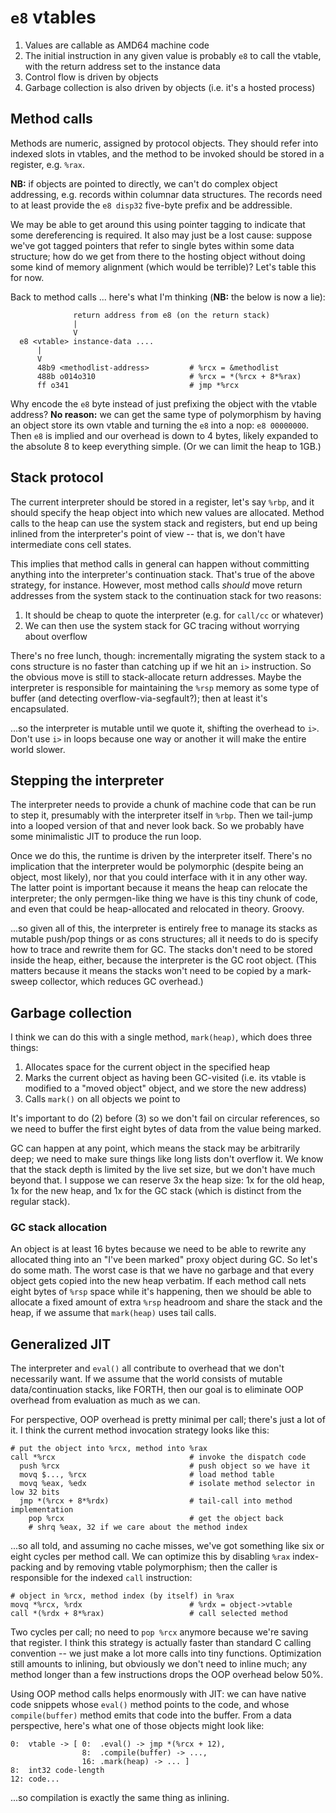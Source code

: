 # `e8` vtables
1. Values are callable as AMD64 machine code
2. The initial instruction in any given value is probably `e8` to call the
   vtable, with the return address set to the instance data
3. Control flow is driven by objects
4. Garbage collection is also driven by objects (i.e. it's a hosted process)

## Method calls
Methods are numeric, assigned by protocol objects. They should refer into
indexed slots in vtables, and the method to be invoked should be stored in a
register, e.g. `%rax`.

**NB:** if objects are pointed to directly, we can't do complex object
addressing, e.g. records within columnar data structures. The records need to at
least provide the `e8 disp32` five-byte prefix and be addressible.

We may be able to get around this using pointer tagging to indicate that some
dereferencing is required. It also may just be a lost cause: suppose we've got
tagged pointers that refer to single bytes within some data structure; how do we
get from there to the hosting object without doing some kind of memory
alignment (which would be terrible)? Let's table this for now.

Back to method calls ... here's what I'm thinking (**NB:** the below is now a
lie):

```
              return address from e8 (on the return stack)
              |
              V
  e8 <vtable> instance-data ....
      |
      V
      48b9 <methodlist-address>         # %rcx = &methodlist
      488b o014o310                     # %rcx = *(%rcx + 8*%rax)
      ff o341                           # jmp *%rcx
```

Why encode the `e8` byte instead of just prefixing the object with the vtable
address? **No reason:** we can get the same type of polymorphism by having an
object store its own vtable and turning the `e8` into a nop: `e8 00000000`. Then
`e8` is implied and our overhead is down to 4 bytes, likely expanded to the
absolute 8 to keep everything simple. (Or we can limit the heap to 1GB.)

## Stack protocol
The current interpreter should be stored in a register, let's say `%rbp`, and it
should specify the heap object into which new values are allocated. Method calls
to the heap can use the system stack and registers, but end up being inlined
from the interpreter's point of view -- that is, we don't have intermediate cons
cell states.

This implies that method calls in general can happen without committing anything
into the interpreter's continuation stack. That's true of the above strategy,
for instance. However, most method calls _should_ move return addresses from the
system stack to the continuation stack for two reasons:

1. It should be cheap to quote the interpreter (e.g. for `call/cc` or whatever)
2. We can then use the system stack for GC tracing without worrying about
   overflow

There's no free lunch, though: incrementally migrating the system stack to a
cons structure is no faster than catching up if we hit an `i>` instruction. So
the obvious move is still to stack-allocate return addresses. Maybe the
interpreter is responsible for maintaining the `%rsp` memory as some type of
buffer (and detecting overflow-via-segfault?); then at least it's encapsulated.

...so the interpreter is mutable until we quote it, shifting the overhead to
`i>`. Don't use `i>` in loops because one way or another it will make the entire
world slower.

## Stepping the interpreter
The interpreter needs to provide a chunk of machine code that can be run to step
it, presumably with the interpreter itself in `%rbp`. Then we tail-jump into a
looped version of that and never look back. So we probably have some
minimalistic JIT to produce the run loop.

Once we do this, the runtime is driven by the interpreter itself. There's no
implication that the interpreter would be polymorphic (despite being an object,
most likely), nor that you could interface with it in any other way. The latter
point is important because it means the heap can relocate the interpreter; the
only permgen-like thing we have is this tiny chunk of code, and even that could
be heap-allocated and relocated in theory. Groovy.

...so given all of this, the interpreter is entirely free to manage its stacks
as mutable push/pop things or as cons structures; all it needs to do is specify
how to trace and rewrite them for GC. The stacks don't need to be stored inside
the heap, either, because the interpreter is the GC root object. (This matters
because it means the stacks won't need to be copied by a mark-sweep collector,
which reduces GC overhead.)

## Garbage collection
I think we can do this with a single method, `mark(heap)`, which does three
things:

1. Allocates space for the current object in the specified heap
2. Marks the current object as having been GC-visited (i.e. its vtable is
   modified to a "moved object" object, and we store the new address)
3. Calls `mark()` on all objects we point to

It's important to do (2) before (3) so we don't fail on circular references, so
we need to buffer the first eight bytes of data from the value being marked.

GC can happen at any point, which means the stack may be arbitrarily deep; we
need to make sure things like long lists don't overflow it. We know that the
stack depth is limited by the live set size, but we don't have much beyond that.
I suppose we can reserve 3x the heap size: 1x for the old heap, 1x for the new
heap, and 1x for the GC stack (which is distinct from the regular stack).

### GC stack allocation
An object is at least 16 bytes because we need to be able to rewrite any
allocated thing into an "I've been marked" proxy object during GC. So let's do
some math. The worst case is that we have no garbage and that every object gets
copied into the new heap verbatim. If each method call nets eight bytes of
`%rsp` space while it's happening, then we should be able to allocate a fixed
amount of extra `%rsp` headroom and share the stack and the heap, if we assume
that `mark(heap)` uses tail calls.

## Generalized JIT
The interpreter and `eval()` all contribute to overhead that we don't
necessarily want. If we assume that the world consists of mutable
data/continuation stacks, like FORTH, then our goal is to eliminate OOP overhead
from evaluation as much as we can.

For perspective, OOP overhead is pretty minimal per call; there's just a lot of
it. I think the current method invocation strategy looks like this:

```
# put the object into %rcx, method into %rax
call *%rcx                              # invoke the dispatch code
  push %rcx                             # push object so we have it
  movq $..., %rcx                       # load method table
  movq %eax, %edx                       # isolate method selector in low 32 bits
  jmp *(%rcx + 8*%rdx)                  # tail-call into method implementation
    pop %rcx                            # get the object back
    # shrq %eax, 32 if we care about the method index
```

...so all told, and assuming no cache misses, we've got something like six or
eight cycles per method call. We can optimize this by disabling `%rax`
index-packing and by removing vtable polymorphism; then the caller is
responsible for the indexed `call` instruction:

```
# object in %rcx, method index (by itself) in %rax
movq *%rcx, %rdx                        # %rdx = object->vtable
call *(%rdx + 8*%rax)                   # call selected method
```

Two cycles per call; no need to `pop %rcx` anymore because we're saving that
register. I think this strategy is actually faster than standard C calling
convention -- we just make a lot more calls into tiny functions. Optimization
still amounts to inlining, but obviously we don't need to inline much; any
method longer than a few instructions drops the OOP overhead below 50%.

Using OOP method calls helps enormously with JIT: we can have native code
snippets whose `eval()` method points to the code, and whose `compile(buffer)`
method emits that code into the buffer. From a data perspective, here's what one
of those objects might look like:

```
0:  vtable -> [ 0:  .eval() -> jmp *(%rcx + 12),
                8:  .compile(buffer) -> ...,
                16: .mark(heap) -> ... ]
8:  int32 code-length
12: code...
```

...so compilation is exactly the same thing as inlining.
